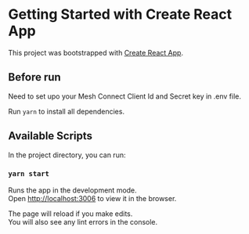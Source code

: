 # Getting Started with Create React App

This project was bootstrapped with [Create React App](https://github.com/facebook/create-react-app).

## Before run

Need to set upo your Mesh Connect Client Id and Secret key in .env file.

Run `yarn` to install all dependencies.

## Available Scripts

In the project directory, you can run:

### `yarn start`

Runs the app in the development mode.\
Open [http://localhost:3006](http://localhost:3006) to view it in the browser.

The page will reload if you make edits.\
You will also see any lint errors in the console.
